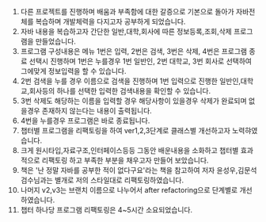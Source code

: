1. 다른 프로젝트를 진행하며 배움과 부족함에 대한 갈증으로 기본으로 돌아가 자바전체를 복습하며 개발체력을 다지고자 공부하게 되었습니다.
2. 자바 내용을 복습하고자 간단한 일반,대학,회사에 따른 정보등록,조회,삭제 프로그램을 만들었습니다.
3. 프로그램 구성내용은 메뉴 1번은 입력, 2번은 검색, 3번은 삭제, 4번은 프로그램 종료 선택시 진행하며 1번은 누를경우 1번 일반인, 2번 대학교, 3번 회사로 선택하여 그에맞게 정보입력을 할 수 있습니다.
4. 2번 검색을 누를 경우 이름으로 검색을 진행하며 1번 입력으로 진행한 일반인,대학교,회사등의 하나를 선택한 입력한 검색내용을 확인할 수 있습니다.
5. 3번 삭제도 해당하는 이름을 입력할 경우 해당사항이 있을경우 삭제가 완료되며 없을경우 존재하지 않는다는 내용이 출력됩니다.
6. 4번을 누를경우 프로그램은 바로 종료됩니다.
7. 챕터별 프로그램을 리팩토링을 하여 ver1,2,3단계로 클래스별 개선하고자 노력햐였습니다.
8. 크게 원시타입,자료구조,인터페이스등등 그동안 배운내용을 소화하고 챕터별 효과적으로 리팩토링 하고 부족한 부분을 채우고자 만들어 보았습니다.
9. 책은 '난 정말 자바를 공부한 적이 없다구요'라는 책을 참고하여 저자 윤성우,김문석 검수님과는 별개로 저의 스타일대로 리팩토링하였습니다.
10. 나머지 v2,v3는 브랜치 이름으로 나누어서 after refactoring으로 단계별로 개선하였습니다.
11. 챕터 하나당 프로그램 리팩토링은 4~5시간 소요되었습니다.
